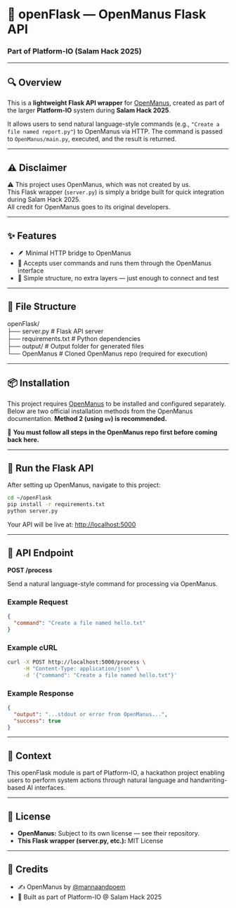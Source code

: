 # 🧠 openFlask — OpenManus Flask API  
### Part of **Platform-IO** (Salam Hack 2025)

---

## 🔍 Overview

This is a **lightweight Flask API wrapper** for [OpenManus](https://github.com/mannaandpoem/OpenManus), created as part of the larger **Platform-IO** system during **Salam Hack 2025**.

It allows users to send natural language-style commands (e.g., `"Create a file named report.py"`) to OpenManus via HTTP. The command is passed to `OpenManus/main.py`, executed, and the result is returned.

---

## ⚠️ Disclaimer

⚠️ This project uses OpenManus, which was not created by us.  
This Flask wrapper (`server.py`) is simply a bridge built for quick integration during Salam Hack 2025.  
All credit for OpenManus goes to its original developers.

---

## ✨ Features

- 🪶 Minimal HTTP bridge to OpenManus
- 💬 Accepts user commands and runs them through the OpenManus interface
- 🧩 Simple structure, no extra layers — just enough to connect and test

---

## 📁 File Structure

openFlask/  
├── server.py # Flask API server  
├── requirements.txt # Python dependencies  
├── output/ # Output folder for generated files  
└── OpenManus # Cloned OpenManus repo (required for execution)

---

## 📦 Installation

This project requires [OpenManus](https://github.com/mannaandpoem/OpenManus) to be installed and configured separately.  
Below are two official installation methods from the OpenManus documentation. **Method 2 (using `uv`) is recommended.**

🛑 **You must follow all steps in the OpenManus repo first before coming back here.**

---

## 🚀 Run the Flask API

After setting up OpenManus, navigate to this project:

```bash
cd ~/openFlask
pip install -r requirements.txt
python server.py
```

Your API will be live at: [http://localhost:5000](http://localhost:5000)

---

## 🔌 API Endpoint

**POST /process**

Send a natural language-style command for processing via OpenManus.

### Example Request

```json
{
  "command": "Create a file named hello.txt"
}
```

### Example cURL

```bash
curl -X POST http://localhost:5000/process \
     -H "Content-Type: application/json" \
     -d '{"command": "Create a file named hello.txt"}'
```

### Example Response

```json
{
  "output": "...stdout or error from OpenManus...",
  "success": true
}
```

---

## 🧠 Context

This openFlask module is part of Platform-IO, a hackathon project enabling users to perform system actions through natural language and handwriting-based AI interfaces.

---

## 📄 License

- **OpenManus:** Subject to its own license — see their repository.
- **This Flask wrapper (server.py, etc.):** MIT License

---

## 🙏 Credits

- ✍️ OpenManus by [@mannaandpoem](https://github.com/mannaandpoem)
- 🚀 Built as part of Platform-IO @ Salam Hack 2025
